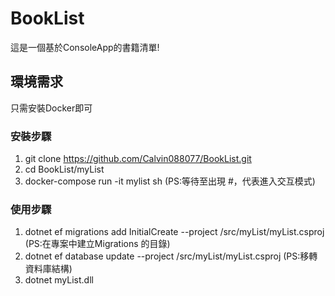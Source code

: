 # BookList
這是一個基於ConsoleApp的書籍清單!

## 環境需求
只需安裝Docker即可

### 安裝步驟
1. git clone https://github.com/Calvin088077/BookList.git
2. cd BookList/myList
3. docker-compose run -it mylist sh (PS:等待至出現 #，代表進入交互模式)

### 使用步驟
1. dotnet ef migrations add InitialCreate --project /src/myList/myList.csproj (PS:在專案中建立Migrations 的目錄)
2. dotnet ef database update --project /src/myList/myList.csproj (PS:移轉資料庫結構)
3. dotnet myList.dll